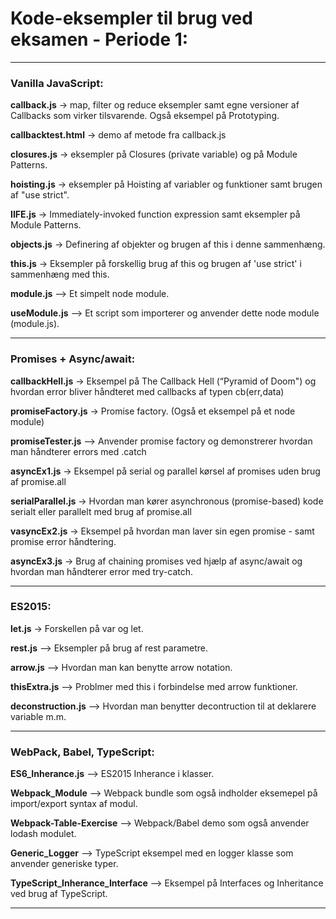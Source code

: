 # Kode-eksempler til brug ved eksamen - Periode 1:

----
### Vanilla JavaScript:

**callback.js**  ->  map, filter og reduce eksempler samt egne versioner af Callbacks som virker tilsvarende. Også eksempel på Prototyping.

**callbacktest.html**  ->  demo af metode fra callback.js

**closures.js**  ->  eksempler på Closures (private variable) og på Module Patterns.

**hoisting.js**  ->  eksempler på Hoisting af variabler og funktioner samt brugen af "use strict".

**IIFE.js**  ->  Immediately-invoked function expression samt eksempler på Module Patterns.

**objects.js**  ->  Definering af objekter og brugen af this i denne sammenhæng.

**this.js** ->  Eksempler på forskellig brug af this og brugen af 'use strict' i sammenhæng med this.

**module.js**  -->  Et simpelt node module.

**useModule.js**  -->  Et script som importerer og anvender dette node module (module.js).

----
### Promises + Async/await:

**callbackHell.js**  ->  Eksempel på The Callback Hell  (“Pyramid of Doom") og hvordan error bliver håndteret med callbacks af typen cb(err,data)

**promiseFactory.js**  ->  Promise factory. (Også et eksempel på et node module)

**promiseTester.js**  -->  Anvender promise factory og demonstrerer hvordan man håndterer errors med .catch

**asyncEx1.js**  ->  Eksempel på serial og parallel kørsel af promises uden brug af promise.all

**serialParallel.js**  ->  Hvordan man kører asynchronous (promise-based) kode serialt eller parallelt med brug af promise.all

**vasyncEx2.js**  ->  Eksempel på hvordan man laver sin egen promise - samt promise error håndtering.

**asyncEx3.js**  ->  Brug af chaining promises ved hjælp af async/await og hvordan man håndterer error med try-catch.

----
### ES2015:

**let.js**  ->  Forskellen på var og let.

**rest.js**  -->  Eksempler på brug af rest parametre.

**arrow.js**  -->  Hvordan man kan benytte arrow notation.

**thisExtra.js**  -->  Problmer med this i forbindelse med arrow funktioner.

**deconstruction.js**  -->  Hvordan man benytter decontruction til at deklarere variable m.m.

----
### WebPack, Babel, TypeScript:

**ES6_Inherance.js**  -->  ES2015 Inherance i klasser.

**Webpack_Module**  -->  Webpack bundle som også indholder eksemepel på import/export syntax af modul.

**Webpack-Table-Exercise**  -->  Webpack/Babel demo som også anvender lodash modulet.

**Generic_Logger**  -->  TypeScript eksempel med en logger klasse som anvender generiske typer.

**TypeScript_Inherance_Interface**  -->  Eksempel på Interfaces og Inheritance ved brug af TypeScript.

----





